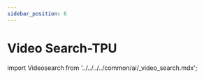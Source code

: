 ```yaml
---
sidebar_position: 6
---
```


# Video Search-TPU

import Videosearch from '../../../../common/ai/\_video_search.mdx';

<Videosearch />
